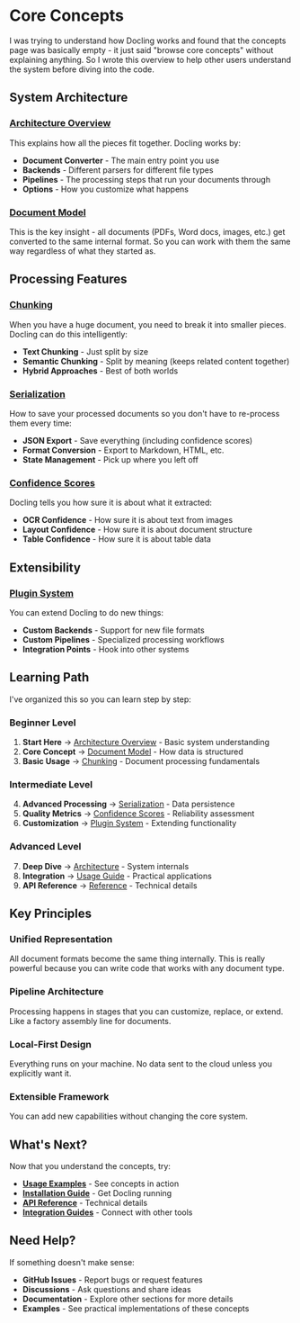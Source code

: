 # Core Concepts

I was trying to understand how Docling works and found that the concepts page was basically empty - it just said "browse core concepts" without explaining anything. So I wrote this overview to help other users understand the system before diving into the code.

## System Architecture

### [Architecture Overview](architecture.md)
This explains how all the pieces fit together. Docling works by:
- **Document Converter** - The main entry point you use
- **Backends** - Different parsers for different file types
- **Pipelines** - The processing steps that run your documents through
- **Options** - How you customize what happens

### [Document Model](docling_document.md)
This is the key insight - all documents (PDFs, Word docs, images, etc.) get converted to the same internal format. So you can work with them the same way regardless of what they started as.

## Processing Features

### [Chunking](chunking.md)
When you have a huge document, you need to break it into smaller pieces. Docling can do this intelligently:
- **Text Chunking** - Just split by size
- **Semantic Chunking** - Split by meaning (keeps related content together)
- **Hybrid Approaches** - Best of both worlds

### [Serialization](serialization.md)
How to save your processed documents so you don't have to re-process them every time:
- **JSON Export** - Save everything (including confidence scores)
- **Format Conversion** - Export to Markdown, HTML, etc.
- **State Management** - Pick up where you left off

### [Confidence Scores](confidence_scores.md)
Docling tells you how sure it is about what it extracted:
- **OCR Confidence** - How sure it is about text from images
- **Layout Confidence** - How sure it is about document structure
- **Table Confidence** - How sure it is about table data

## Extensibility

### [Plugin System](plugins.md)
You can extend Docling to do new things:
- **Custom Backends** - Support for new file formats
- **Custom Pipelines** - Specialized processing workflows
- **Integration Points** - Hook into other systems

## Learning Path

I've organized this so you can learn step by step:

### Beginner Level
1. **Start Here** → [Architecture Overview](architecture.md) - Basic system understanding
2. **Core Concept** → [Document Model](docling_document.md) - How data is structured
3. **Basic Usage** → [Chunking](chunking.md) - Document processing fundamentals

### Intermediate Level
4. **Advanced Processing** → [Serialization](serialization.md) - Data persistence
5. **Quality Metrics** → [Confidence Scores](confidence_scores.md) - Reliability assessment
6. **Customization** → [Plugin System](plugins.md) - Extending functionality

### Advanced Level
7. **Deep Dive** → [Architecture](../concepts/architecture.md) - System internals
8. **Integration** → [Usage Guide](../usage/) - Practical applications
9. **API Reference** → [Reference](../reference/) - Technical details

## Key Principles

### **Unified Representation**
All document formats become the same thing internally. This is really powerful because you can write code that works with any document type.

### **Pipeline Architecture**
Processing happens in stages that you can customize, replace, or extend. Like a factory assembly line for documents.

### **Local-First Design**
Everything runs on your machine. No data sent to the cloud unless you explicitly want it.

### **Extensible Framework**
You can add new capabilities without changing the core system.

## What's Next?

Now that you understand the concepts, try:
- **[Usage Examples](../examples/)** - See concepts in action
- **[Installation Guide](../installation/)** - Get Docling running
- **[API Reference](../reference/)** - Technical details
- **[Integration Guides](../integrations/)** - Connect with other tools

## Need Help?

If something doesn't make sense:
- **GitHub Issues** - Report bugs or request features
- **Discussions** - Ask questions and share ideas
- **Documentation** - Explore other sections for more details
- **Examples** - See practical implementations of these concepts

